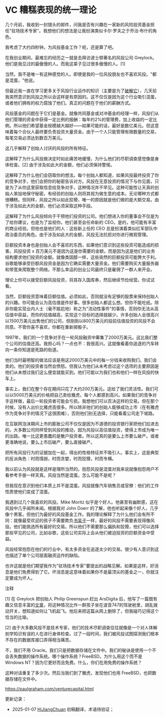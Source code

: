
# VC 糟糕表现的统一理论

几个月前，我收到一封猎头的邮件，问我是否有兴趣在一家新的风险投资基金担任"驻场技术专家"。我想他们的想法是让我扮演类似卡尔·罗夫之于乔治·布什的角色。

我考虑了大约四秒钟。为风投基金工作？呃，还是算了吧。

在我创业期间，最难忘的经历之一就是去拜访波士顿著名的风投公司 Greylock。他们是我见过的最傲慢的人。而我这辈子见过很多傲慢的人。[1]

当然，我不是唯一有这种感觉的人。即使是我的一位风投朋友也不喜欢风投。"都是混蛋，"他说。

但最近我一直在学习更多关于风投行业运作的知识（主要是为了[破解它](https://hijiangchuan.com/paulgraham/EXTRA045-Summer-Founders-Program)），几天前我突然意识到风投之所以会这样是有原因的。这不仅仅是因为这个行业吸引混蛋，或者他们拥有的权力腐蚀了他们。真正的问题在于他们的薪酬方式。

风投基金的问题在于它们是基金。就像共同基金或对冲基金的经理一样，风投们从他们管理的资金中获得一定比例的报酬：每年约2%的管理费，加上收益的一定比例。所以他们希望基金规模越大越好——如果可能的话，最好是数亿美元。但这意味着每个合伙人最终要负责投资大量资金。由于一个人只能管理有限数量的交易，每笔交易必须达到数百万美元。

这几乎解释了创始人讨厌的风投的所有特征。

这解释了为什么风投做决定时如此痛苦地缓慢，为什么他们的尽职调查感觉像是身体检查。[2] 由于涉及如此大的金额，他们必须保持警惕。

这解释了为什么他们会窃取你的想法。每个创始人都知道，如果风投最终投资了你的竞争对手，他们会把你的秘密告诉对方。风投在无意投资的情况下与你见面，只是为了从你这里获取信息给竞争对手，这种情况并不罕见。这种可能性让天真的创始人笨拙地保守秘密。有经验的创始人则将其视为做生意的成本。无论哪种方式都很糟糕。但同样，风投之所以如此狡猾，唯一的原因就是他们做的是大额交易。由于涉及如此大的金额，他们必须采取这种手段。

这解释了为什么风投倾向于干预他们投资的公司。他们想进入你的董事会不仅是为了给你建议，也是为了监视你。他们甚至会任命新的 CEO。是的，他可能有丰富的商业经验。但他也是他们的人：这些新上任的 CEO 总是扮演着类似红军部队中政治委员的角色。由于涉及如此大的金额，风投无法抗拒对你进行微观管理。

巨额投资本身也是创始人会不喜欢的东西，如果他们意识到这些投资可能造成的损害。风投投资 x 百万美元不是因为这是你需要的金额，而是因为这是他们的业务结构要求他们投资的金额。就像类固醇一样，这些突然的巨额投资可能弊大于利。谷歌能够承受巨额风投资金是因为它确实需要大量资金。他们需要购买大量服务器和带宽来爬取整个网络。不那么幸运的创业公司最终只是雇佣了一群人来开会。

理论上你可以接受巨额风投投资，将其存入国库券，然后继续节俭经营。你试试看。

当然，巨额投资意味着巨额估值。必须如此，否则就没有足够的股票来保持创始人的兴趣。你可能会认为高估值是件好事。很多创始人都这么想。但你不能吃纸。除非你能实现业内人士（毫不尴尬地）称之为"流动性事件"的事情，否则你无法从高估值中获益，而你的估值越高，实现这个目标的选择就越少。许多创始人会很高兴以1500万美元出售他们的公司，但刚刚以800万美元的投前估值投资的风投不会同意。不管你喜不喜欢，你都在重新掷骰子。

1997年，我们的一个竞争对手在一轮风投融资中筹集了2000万美元。这比我们整个公司的估值还高。我担心吗？一点也不：我很高兴。这就像看着你追逐的汽车转向一条你知道是死路的街道。

他们当时最明智的做法应该是用这2000万美元中的每一分钱来收购我们。我们会卖的。他们的投资者当然会愤怒。但我认为他们从未考虑过这个选项的主要原因是他们从未想过我们这么便宜就能买到。他们可能以为我们也和他们一样在风投的快车上。

事实上，我们在整个存在期间只花了大约200万美元。这给了我们灵活性。我们可以以5000万美元的价格把自己卖给雅虎，每个人都感到高兴。如果我们的竞争对手这样做，最后一轮投资者可能会亏损。我想他们可以否决这样的交易。但在那个时候，没有人出价比雅虎高很多。所以除非他们的创始人能够成功上市（在有雅虎作为竞争对手的情况下这很困难），否则他们别无选择，只能看着公司走下坡路。

在互联网泡沫期间上市的膨胀公司不仅仅是因为不道德的投资银行家把他们拉进去的。大多数公司同样受到风投的推动，因为风投以高估值投资，使得上市成为唯一的出路。唯一比这更愚蠢的是散户投资者。所以这真的是要么上市要么破产。或者更准确地说，要么上市后破产，要么直接破产。

把所有风投行为的证据加在一起，得出的性格特征并不吸引人。事实上，这是典型的反派角色：时而懦弱，时而贪婪，时而狡猾，时而专横。

我以前认为风投就是这样是理所当然的。抱怨风投是混蛋对我来说就像抱怨用户不看参考手册一样天真。风投当然是混蛋。怎么可能不是呢？

但我现在意识到他们本质上并不是混蛋。风投就像汽车销售员或官僚：他们的工作性质使他们变成了混蛋。

我遇到过几个我喜欢的风投。Mike Moritz 似乎是个好人。他甚至有幽默感，这在风投中几乎闻所未闻。根据我对 John Doerr 的了解，他也听起来像个好人，几乎像个黑客。但他们为最好的风投基金工作。我的理论解释了为什么他们会有所不同：就像最受欢迎的孩子不需要欺负[书呆子](https://hijiangchuan.com/paulgraham/021-Why-Nerds-are-Unpopular)一样，最好的风投不需要表现得像风投。他们能挑选所有最好的交易。所以他们不需要那么偏执和狡猾，他们可以选择那些罕见的公司，比如谷歌，这些公司实际上会从他们被迫投资的巨额资金中受益。

风投经常抱怨在他们的行业中，有太多资金在追逐太少的交易。很少有人意识到这也描述了单个公司层面融资运作的缺陷。

也许这就是他们期望我作为"驻场技术专家"要提出的战略见解。如果是这样，好消息是他们免费得到了它。坏消息是这意味着如果你不是最顶尖的基金之一，你就注定要成为坏人。

注释

[1] 在 Greylock 把创始人 Philip Greenspun 赶出 ArsDigita 后，他写了一篇既有趣又信息丰富的[文章](http://www.waxy.org/random/arsdigita/)，将这种情况比作一群孩子坐在波音747的驾驶舱里，胡乱拨动开关，想知道如何让飞机起飞。他后来把这篇从网上删除了，但我碰巧记得这个恰当的比喻。

[2] 由于大多数风投不是技术专家，他们的技术尽职调查往往就像是一个对人体解剖学知识有误的人在进行身体检查。过了一段时间，我们被风投试图探测我们根本不存在的数据库接口弄得相当痛苦。

不，我们不用 Oracle。我们只是把数据存储在文件中。我们的秘诀是使用一个不会丢失数据的操作系统。哪个操作系统？FreeBSD。为什么用这个而不是 Windows NT？因为它更好而且免费。什么，你们在用免费的操作系统？

这种对话重复了多少次。然后当我们到了雅虎，发现他们也用 FreeBSD，也把数据存储在文件中。

https://paulgraham.com/venturecapital.html

更新记录：
- 2025-01-07 [HiJiangChuan](https://hijiangchuan.com) 初稿翻译，术语待验证；
